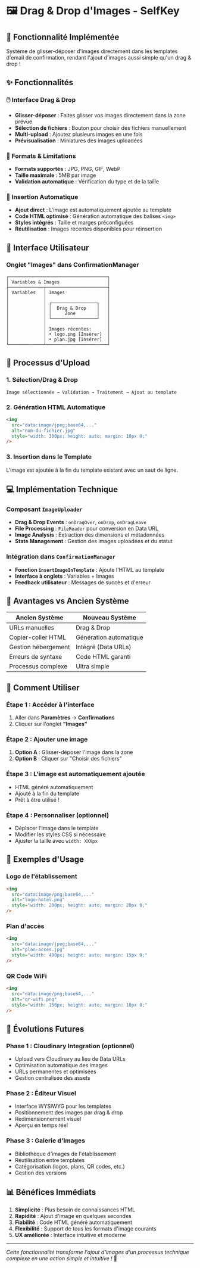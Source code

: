 # 🖼️ Drag & Drop d'Images - SelfKey

## 🎯 Fonctionnalité Implémentée

Système de glisser-déposer d'images directement dans les templates d'email de confirmation, rendant l'ajout d'images aussi simple qu'un drag & drop !

## ✨ Fonctionnalités

### 🖱️ Interface Drag & Drop

- **Glisser-déposer** : Faites glisser vos images directement dans la zone prévue
- **Sélection de fichiers** : Bouton pour choisir des fichiers manuellement
- **Multi-upload** : Ajoutez plusieurs images en une fois
- **Prévisualisation** : Miniatures des images uploadées

### 🔧 Formats & Limitations

- **Formats supportés** : JPG, PNG, GIF, WebP
- **Taille maximale** : 5MB par image
- **Validation automatique** : Vérification du type et de la taille

### 🚀 Insertion Automatique

- **Ajout direct** : L'image est automatiquement ajoutée au template
- **Code HTML optimisé** : Génération automatique des balises `<img>`
- **Styles intégrés** : Taille et marges préconfiguées
- **Réutilisation** : Images récentes disponibles pour réinsertion

## 🎨 Interface Utilisateur

### Onglet "Images" dans ConfirmationManager

```
┌─────────────────────────────────────┐
│ Variables & Images                  │
├─────────────┬───────────────────────┤
│ Variables   │ Images                │
│             │                       │
│             │ ┌─────────────────┐   │
│             │ │  Drag & Drop    │   │
│             │ │     Zone        │   │
│             │ └─────────────────┘   │
│             │                       │
│             │ Images récentes:      │
│             │ • logo.png [Insérer]  │
│             │ • plan.jpg [Insérer]  │
└─────────────┴───────────────────────┘
```

## 🔄 Processus d'Upload

### 1. **Sélection/Drag & Drop**

```
Image sélectionnée → Validation → Traitement → Ajout au template
```

### 2. **Génération HTML Automatique**

```html
<img
  src="data:image/jpeg;base64,..."
  alt="nom-du-fichier.jpg"
  style="width: 300px; height: auto; margin: 10px 0;"
/>
```

### 3. **Insertion dans le Template**

L'image est ajoutée à la fin du template existant avec un saut de ligne.

## 💻 Implémentation Technique

### Composant `ImageUploader`

- **Drag & Drop Events** : `onDragOver`, `onDrop`, `onDragLeave`
- **File Processing** : `FileReader` pour conversion en Data URL
- **Image Analysis** : Extraction des dimensions et métadonnées
- **State Management** : Gestion des images uploadées et du statut

### Intégration dans `ConfirmationManager`

- **Fonction `insertImageInTemplate`** : Ajoute l'HTML au template
- **Interface à onglets** : Variables + Images
- **Feedback utilisateur** : Messages de succès et d'erreur

## 🎯 Avantages vs Ancien Système

| Ancien Système      | Nouveau Système        |
| ------------------- | ---------------------- |
| URLs manuelles      | Drag & Drop            |
| Copier-coller HTML  | Génération automatique |
| Gestion hébergement | Intégré (Data URLs)    |
| Erreurs de syntaxe  | Code HTML garanti      |
| Processus complexe  | Ultra simple           |

## 🚀 Comment Utiliser

### Étape 1 : Accéder à l'interface

1. Aller dans **Paramètres** → **Confirmations**
2. Cliquer sur l'onglet **"Images"**

### Étape 2 : Ajouter une image

1. **Option A** : Glisser-déposer l'image dans la zone
2. **Option B** : Cliquer sur "Choisir des fichiers"

### Étape 3 : L'image est automatiquement ajoutée

- HTML généré automatiquement
- Ajouté à la fin du template
- Prêt à être utilisé !

### Étape 4 : Personnaliser (optionnel)

- Déplacer l'image dans le template
- Modifier les styles CSS si nécessaire
- Ajuster la taille avec `width: XXXpx`

## 📝 Exemples d'Usage

### Logo de l'établissement

```html
<img
  src="data:image/png;base64,..."
  alt="logo-hotel.png"
  style="width: 200px; height: auto; margin: 20px 0;"
/>
```

### Plan d'accès

```html
<img
  src="data:image/jpeg;base64,..."
  alt="plan-acces.jpg"
  style="width: 400px; height: auto; margin: 15px 0;"
/>
```

### QR Code WiFi

```html
<img
  src="data:image/png;base64,..."
  alt="qr-wifi.png"
  style="width: 150px; height: auto; margin: 10px 0;"
/>
```

## 🔮 Évolutions Futures

### Phase 1 : Cloudinary Integration (optionnel)

- Upload vers Cloudinary au lieu de Data URLs
- Optimisation automatique des images
- URLs permanentes et optimisées
- Gestion centralisée des assets

### Phase 2 : Éditeur Visuel

- Interface WYSIWYG pour les templates
- Positionnement des images par drag & drop
- Redimensionnement visuel
- Aperçu en temps réel

### Phase 3 : Galerie d'Images

- Bibliothèque d'images de l'établissement
- Réutilisation entre templates
- Catégorisation (logos, plans, QR codes, etc.)
- Gestion des versions

## 📊 Bénéfices Immédiats

1. **Simplicité** : Plus besoin de connaissances HTML
2. **Rapidité** : Ajout d'image en quelques secondes
3. **Fiabilité** : Code HTML généré automatiquement
4. **Flexibilité** : Support de tous les formats d'image courants
5. **UX améliorée** : Interface intuitive et moderne

---

_Cette fonctionnalité transforme l'ajout d'images d'un processus technique complexe en une action simple et intuitive !_ 🚀
